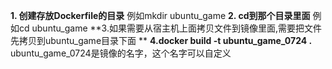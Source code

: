 **1. 创建存放Dockerfile的目录**
例如mkdir ubuntu_game
**2. cd到那个目录里面**
例如cd ubuntu_game
**3.如果需要从宿主机上面拷贝文件到镜像里面,需要把文件先拷贝到ubuntu_game目录下面 **
**4.docker build -t ubuntu_game_0724 .**
ubuntu_game_0724是镜像的名字，这个名字可以自定义
